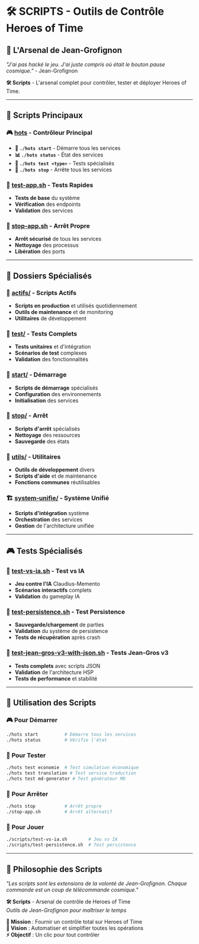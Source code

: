 # 🛠️ **SCRIPTS - Outils de Contrôle Heroes of Time**

## 🌟 **L'Arsenal de Jean-Grofignon**

*"J'ai pas hacké le jeu. J'ai juste compris où était le bouton pause cosmique."* - Jean-Grofignon

**🛠️ Scripts** - L'arsenal complet pour contrôler, tester et déployer Heroes of Time.

---

## 🚀 **Scripts Principaux**

### 🎮 **[hots](hots)** - Contrôleur Principal
- **🚀 `./hots start`** - Démarre tous les services
- **📊 `./hots status`** - État des services
- **🧪 `./hots test <type>`** - Tests spécialisés
- **🛑 `./hots stop`** - Arrête tous les services

### 🧪 **[test-app.sh](test-app.sh)** - Tests Rapides
- **Tests de base** du système
- **Vérification** des endpoints
- **Validation** des services

### 🛑 **[stop-app.sh](stop-app.sh)** - Arrêt Propre
- **Arrêt sécurisé** de tous les services
- **Nettoyage** des processus
- **Libération** des ports

---

## 📁 **Dossiers Spécialisés**

### 🎯 **[actifs/](actifs/)** - Scripts Actifs
- **Scripts en production** et utilisés quotidiennement
- **Outils de maintenance** et de monitoring
- **Utilitaires** de développement

### 🧪 **[test/](test/)** - Tests Complets
- **Tests unitaires** et d'intégration
- **Scénarios de test** complexes
- **Validation** des fonctionnalités

### 🚀 **[start/](start/)** - Démarrage
- **Scripts de démarrage** spécialisés
- **Configuration** des environnements
- **Initialisation** des services

### 🛑 **[stop/](stop/)** - Arrêt
- **Scripts d'arrêt** spécialisés
- **Nettoyage** des ressources
- **Sauvegarde** des états

### 🔧 **[utils/](utils/)** - Utilitaires
- **Outils de développement** divers
- **Scripts d'aide** et de maintenance
- **Fonctions communes** réutilisables

### 🏗️ **[system-unifie/](system-unifie/)** - Système Unifié
- **Scripts d'intégration** système
- **Orchestration** des services
- **Gestion** de l'architecture unifiée

---

## 🎮 **Tests Spécialisés**

### 🧠 **[test-vs-ia.sh](test-vs-ia.sh)** - Test vs IA
- **Jeu contre l'IA** Claudius-Memento
- **Scénarios interactifs** complets
- **Validation** du gameplay IA

### 💾 **[test-persistence.sh](test-persistence.sh)** - Test Persistence
- **Sauvegarde/chargement** de parties
- **Validation** du système de persistence
- **Tests de récupération** après crash

### 🧪 **[test-jean-gros-v3-with-json.sh](test-jean-gros-v3-with-json.sh)** - Tests Jean-Gros v3
- **Tests complets** avec scripts JSON
- **Validation** de l'architecture HSP
- **Tests de performance** et stabilité

---

## 🚀 **Utilisation des Scripts**

### 🎮 **Pour Démarrer**
```bash
./hots start          # Démarre tous les services
./hots status         # Vérifie l'état
```

### 🧪 **Pour Tester**
```bash
./hots test economie  # Test simulation économique
./hots test translation # Test service traduction
./hots test md-generator # Test générateur MD
```

### 🛑 **Pour Arrêter**
```bash
./hots stop           # Arrêt propre
./stop-app.sh         # Arrêt alternatif
```

### 🎯 **Pour Jouer**
```bash
./scripts/test-vs-ia.sh        # Jeu vs IA
./scripts/test-persistence.sh  # Test persistence
```

---

## 🌟 **Philosophie des Scripts**

*"Les scripts sont les extensions de la volonté de Jean-Grofignon. Chaque commande est un coup de télécommande cosmique."*

**🛠️ Scripts** - Arsenal de contrôle de Heroes of Time  
*Outils de Jean-Grofignon pour maîtriser le temps*

**🎯 Mission** : Fournir un contrôle total sur Heroes of Time  
**🌟 Vision** : Automatiser et simplifier toutes les opérations  
**⚡ Objectif** : Un clic pour tout contrôler 